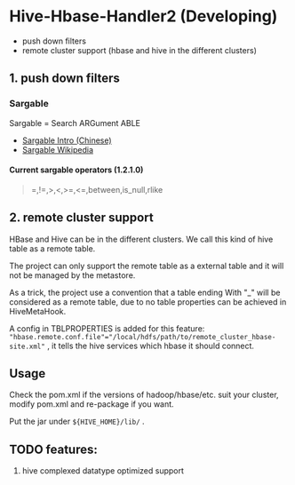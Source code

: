 # Hive-Hbase-Handler2 (Developing)

- push down filters
- remote cluster support (hbase and hive in the different clusters)

## 1. push down filters


### Sargable

Sargable = Search ARGument ABLE

+ [Sargable Intro (Chinese)](http://www.cnblogs.com/lhfcws/p/6611830.html)
+ [Sargable Wikipedia](https://en.wikipedia.org/wiki/Sargable)

#### Current sargable operators (1.2.1.0)

> =,!=,>,<,>=,<=,between,is_null,rlike


## 2. remote cluster support 

HBase and Hive can be in the different clusters. We call this kind of hive table as a remote table.

The project can only support the remote table as a external table and it will not be managed by the metastore.
 
As a trick, the project use a convention that a table ending With "_" will be considered as a remote table, due to no table properties can be achieved in HiveMetaHook.
 
A config in TBLPROPERTIES is added for this feature: `"hbase.remote.conf.file"="/local/hdfs/path/to/remote_cluster_hbase-site.xml"` , it tells the hive services which hbase it should connect.  


## Usage

Check the pom.xml if the versions of hadoop/hbase/etc. suit your cluster, modify pom.xml and re-package if you want.

Put the jar under `${HIVE_HOME}/lib/` .
 
## TODO features:
1. hive complexed datatype optimized support

